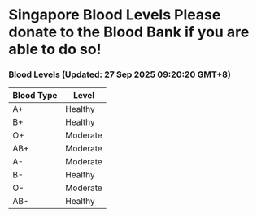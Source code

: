Singapore Blood Levels
 Please donate to the Blood Bank if you are able to do so!
================================================================================================================================

### Blood Levels (Updated: 27 Sep 2025 09:20:20 GMT+8)
| Blood Type | Level     |
|------------|-----------|
| A+     | Healthy |
| B+     | Healthy |
| O+     | Moderate |
| AB+     | Moderate |
| A-     | Moderate |
| B-     | Healthy |
| O-     | Moderate |
| AB-     | Healthy |
